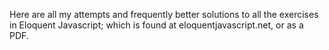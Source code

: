 Here are all my attempts and frequently better solutions to all the exercises in Eloquent Javascript;
which is found at eloquentjavascript.net, or as a PDF.
